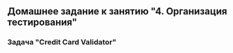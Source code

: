 ## Домашнее задание к занятию "4. Организация тестирования"
### Задача "Credit Card Validator"

<!-- ![CI](https://github.com/JaneKhris/ahj-hw3-1-whack-goblin/actions/workflows/web.yml/badge.svg)

[![Build status](https://ci.appveyor.com/api/projects/status/f5v013jabr50na6r?svg=true)](https://ci.appveyor.com/project/JaneKhris/ahj-hw3-1-whack-goblin) -->